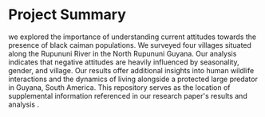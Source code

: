 # Project Summary 
we explored the importance of understanding current attitudes towards the presence of black caiman populations.
We surveyed four villages situated along the Rupununi River in the North Rupununi Guyana. 
Our analysis indicates that negative attitudes are heavily influenced by seasonality, gender, and village.
Our results offer additional insights into human wildlife interactions and the dynamics of living alongside a protected large predator in Guyana, South America. 
This repository serves as the location of supplemental information referenced in our research paper's results and analysis . 
 
